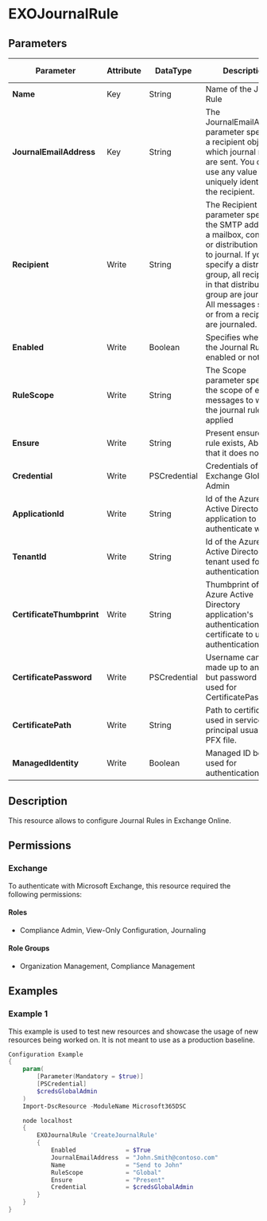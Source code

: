 ﻿# EXOJournalRule

## Parameters

| Parameter | Attribute | DataType | Description | Allowed Values |
| --- | --- | --- | --- | --- |
| **Name** | Key | String | Name of the Journal Rule | |
| **JournalEmailAddress** | Key | String | The JournalEmailAddress parameter specifies a recipient object to which journal reports are sent. You can use any value that uniquely identifies the recipient. | |
| **Recipient** | Write | String | The Recipient parameter specifies the SMTP address of a mailbox, contact, or distribution group to journal. If you specify a distribution group, all recipients in that distribution group are journaled. All messages sent to or from a recipient are journaled. | |
| **Enabled** | Write | Boolean | Specifies whether the Journal Rule is enabled or not. | |
| **RuleScope** | Write | String | The Scope parameter specifies the scope of email messages to which the journal rule is applied | `Global`, `Internal`, `External` |
| **Ensure** | Write | String | Present ensures the rule exists, Absent that it does not. | `Present`, `Absent` |
| **Credential** | Write | PSCredential | Credentials of the Exchange Global Admin | |
| **ApplicationId** | Write | String | Id of the Azure Active Directory application to authenticate with. | |
| **TenantId** | Write | String | Id of the Azure Active Directory tenant used for authentication. | |
| **CertificateThumbprint** | Write | String | Thumbprint of the Azure Active Directory application's authentication certificate to use for authentication. | |
| **CertificatePassword** | Write | PSCredential | Username can be made up to anything but password will be used for CertificatePassword | |
| **CertificatePath** | Write | String | Path to certificate used in service principal usually a PFX file. | |
| **ManagedIdentity** | Write | Boolean | Managed ID being used for authentication. | |

## Description

This resource allows to configure Journal Rules in Exchange Online.

## Permissions

### Exchange

To authenticate with Microsoft Exchange, this resource required the following permissions:

#### Roles

- Compliance Admin, View-Only Configuration, Journaling

#### Role Groups

- Organization Management, Compliance Management

## Examples

### Example 1

This example is used to test new resources and showcase the usage of new resources being worked on.
It is not meant to use as a production baseline.

```powershell
Configuration Example
{
    param(
        [Parameter(Mandatory = $true)]
        [PSCredential]
        $credsGlobalAdmin
    )
    Import-DscResource -ModuleName Microsoft365DSC

    node localhost
    {
        EXOJournalRule 'CreateJournalRule'
        {
            Enabled              = $True
            JournalEmailAddress  = "John.Smith@contoso.com"
            Name                 = "Send to John"
            RuleScope            = "Global"
            Ensure               = "Present"
            Credential           = $credsGlobalAdmin
        }
    }
}
```


